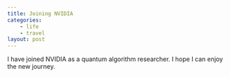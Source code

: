 ```yaml
---
title: Joining NVIDIA
categories:
    - life
    - travel
layout: post
---
```

I have joined NVIDIA as a quantum algorithm researcher. I hope I can enjoy the new journey.
